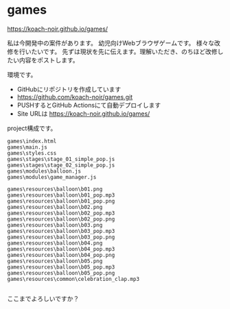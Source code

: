 # games

https://koach-noir.github.io/games/


私は今開発中の案件があります。
幼児向けWebブラウザゲームです。
様々な改修を行いたいです。
先ずは現状を先に伝えます。理解いただき、のちほど改修したい内容をポストします。

環境です。
- GitHubにリポジトリを作成しています
- https://github.com/koach-noir/games.git
- PUSHするとGitHub Actionsにて自動デプロイします
- Site URLは https://koach-noir.github.io/games/

project構成です。

```
games\index.html
games\main.js
games\styles.css
games\stages\stage_01_simple_pop.js
games\stages\stage_02_simple_pop.js
games\modules\balloon.js
games\modules\game_manager.js

games\resources\balloon\b01.png
games\resources\balloon\b01_pop.mp3
games\resources\balloon\b01_pop.png
games\resources\balloon\b02.png
games\resources\balloon\b02_pop.mp3
games\resources\balloon\b02_pop.png
games\resources\balloon\b03.png
games\resources\balloon\b03_pop.mp3
games\resources\balloon\b03_pop.png
games\resources\balloon\b04.png
games\resources\balloon\b04_pop.mp3
games\resources\balloon\b04_pop.png
games\resources\balloon\b05.png
games\resources\balloon\b05_pop.mp3
games\resources\balloon\b05_pop.png
games\resources\common\celebration_clap.mp3


```

ここまでよろしいですか？

